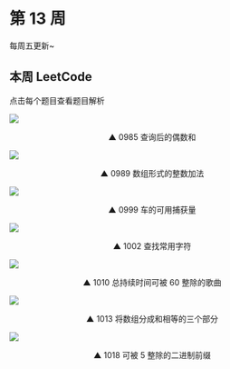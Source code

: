 # 第 13 周 <Badge text="已发布" type="warn"/>

每周五更新~



## 本周 LeetCode

点击每个题目查看题目解析

[![](https://w3fun-1253290453.cos.ap-chengdu.myqcloud.com/cattle/solution/easy/0985-sum-of-even-numbers-after-queries.png)](/solution/easy/0985-sum-of-even-numbers-after-queries.html)

<div style="text-align: center">▲ 0985 查询后的偶数和</div>


[![](https://w3fun-1253290453.cos.ap-chengdu.myqcloud.com/cattle/solution/easy/0989-add-to-array-form-of-integer.png)](/solution/easy/0989-add-to-array-form-of-integer.html)

<div style="text-align: center">▲ 0989 数组形式的整数加法</div>


[![](https://w3fun-1253290453.cos.ap-chengdu.myqcloud.com/cattle/solution/easy/0999-available-captures-for-rook.png)](/solution/easy/0999-available-captures-for-rook.html)

<div style="text-align: center">▲ 0999 车的可用捕获量</div>


[![](https://w3fun-1253290453.cos.ap-chengdu.myqcloud.com/cattle/solution/easy/1002-find-common-characters.png)](/solution/easy/1002-find-common-characters.html)

<div style="text-align: center">▲ 1002 查找常用字符</div>


[![](https://w3fun-1253290453.cos.ap-chengdu.myqcloud.com/cattle/solution/easy/1010-pairs-of-songs-with-total-durations-divisible-by-60.png)](/solution/easy/1010-pairs-of-songs-with-total-durations-divisible-by-60.html)

<div style="text-align: center">▲ 1010 总持续时间可被 60 整除的歌曲</div>


[![](https://w3fun-1253290453.cos.ap-chengdu.myqcloud.com/cattle/solution/easy/1013-partition-array-into-three-parts-with-equal-sum.png)](/solution/easy/1013-partition-array-into-three-parts-with-equal-sum.html)

<div style="text-align: center">▲ 1013 将数组分成和相等的三个部分</div>


[![](https://w3fun-1253290453.cos.ap-chengdu.myqcloud.com/cattle/solution/easy/1018-binary-prefix-divisible-by-5.png)](/solution/easy/1018-binary-prefix-divisible-by-5.html)

<div style="text-align: center">▲ 1018 可被 5 整除的二进制前缀</div>


